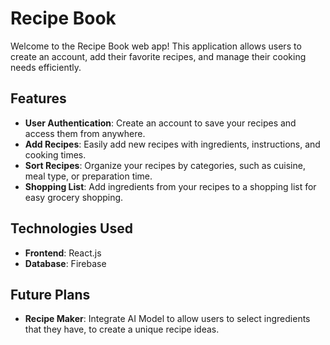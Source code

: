 # Recipe Book

Welcome to the Recipe Book web app! This application allows users to create an account, add their favorite recipes, and manage their cooking needs efficiently.

## Features

- **User Authentication**: Create an account to save your recipes and access them from anywhere.
- **Add Recipes**: Easily add new recipes with ingredients, instructions, and cooking times.
- **Sort Recipes**: Organize your recipes by categories, such as cuisine, meal type, or preparation time.
- **Shopping List**: Add ingredients from your recipes to a shopping list for easy grocery shopping.


## Technologies Used

- **Frontend**: React.js
- **Database**: Firebase

## Future Plans

- **Recipe Maker**: Integrate AI Model to allow users to select ingredients that they have, to create a unique recipe ideas.

